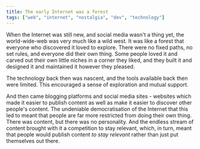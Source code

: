 ```yaml
---
title: The early Internet was a forest
tags: ["web", "internet", "nostalgia", "dev", "technology"]
---
```

When the Internet was still new, and social media wasn't a thing yet, the world-wide-web was very much like a wild west. It was like a forest that everyone who discovered it loved to explore. There were no fixed paths, no set rules, and everyone did their own thing. Some people loved it and carved out their own little niches in a corner they liked, and they built it and designed it and maintained it however they pleased.

The technology back then was nascent, and the tools available back then were limited. This encouraged a sense of exploration and mutual support. 

And then came blogging platforms and social media sites - websites which made it easier to publish content as well as make it easier to discover other people's content. The undeniable democratisation of the Internet that this led to meant that people are far more restricted from doing their own thing. There was content, but there was no personality. And the endless stream of content brought with it a competition to stay relevant, which, in turn, meant that people would publish content *to stay relevant* rather than just put themselves out there.
